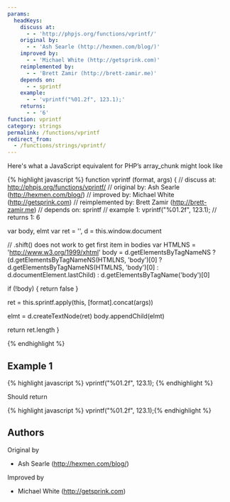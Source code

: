 ```yaml
---
params:
  headKeys:
    discuss at:
      - - 'http://phpjs.org/functions/vprintf/'
    original by:
      - - 'Ash Searle (http://hexmen.com/blog/)'
    improved by:
      - - 'Michael White (http://getsprink.com)'
    reimplemented by:
      - - 'Brett Zamir (http://brett-zamir.me)'
    depends on:
      - - sprintf
    example:
      - - 'vprintf("%01.2f", 123.1);'
    returns:
      - - '6'
function: vprintf
category: strings
permalink: /functions/vprintf
redirect_from:
  - /functions/strings/vprintf/
---
```


<!-- WARNING! This file is auto generated by `npm run web:inject`, do not edit by hand -->

Here's what a JavaScript equivalent for PHP’s array_chunk might look like

{% highlight javascript %}
function vprintf (format, args) {
  //       discuss at: http://phpjs.org/functions/vprintf/
  //      original by: Ash Searle (http://hexmen.com/blog/)
  //      improved by: Michael White (http://getsprink.com)
  // reimplemented by: Brett Zamir (http://brett-zamir.me)
  //       depends on: sprintf
  //        example 1: vprintf("%01.2f", 123.1);
  //        returns 1: 6

  var body, elmt
  var ret = '',
    d = this.window.document

  // .shift() does not work to get first item in bodies
  var HTMLNS = 'http://www.w3.org/1999/xhtml'
  body = d.getElementsByTagNameNS ? (d.getElementsByTagNameNS(HTMLNS, 'body')[0] ? d.getElementsByTagNameNS(HTMLNS,
    'body')[0] : d.documentElement.lastChild) : d.getElementsByTagName('body')[0]

  if (!body) {
    return false
  }

  ret = this.sprintf.apply(this, [format].concat(args))

  elmt = d.createTextNode(ret)
  body.appendChild(elmt)

  return ret.length
}

{% endhighlight %}

## Example 1

{% highlight javascript %}
vprintf("%01.2f", 123.1);
{% endhighlight %}

Should return

{% highlight javascript %}
vprintf("%01.2f", 123.1);{% endhighlight %}


## Authors


Original by

- Ash Searle (http://hexmen.com/blog/)


Improved by

- Michael White (http://getsprink.com)

